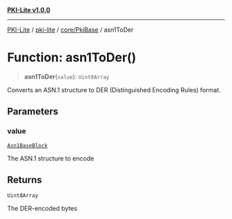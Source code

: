 [**PKI-Lite v1.0.0**](../../../../README.md)

---

[PKI-Lite](../../../../README.md) / [pki-lite](../../../README.md) / [core/PkiBase](../README.md) / asn1ToDer

# Function: asn1ToDer()

> **asn1ToDer**(`value`): `Uint8Array`

Converts an ASN.1 structure to DER (Distinguished Encoding Rules) format.

## Parameters

### value

[`Asn1BaseBlock`](../type-aliases/Asn1BaseBlock.md)

The ASN.1 structure to encode

## Returns

`Uint8Array`

The DER-encoded bytes
